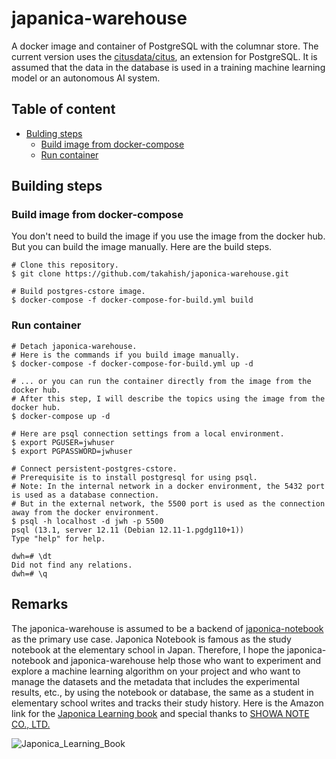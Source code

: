 # japanica-warehouse

A docker image and container of PostgreSQL with the columnar store. The current version uses the [citusdata/citus](https://github.com/citusdata/citus), an extension for PostgreSQL. It is assumed that the data in the database is used in a training machine learning model or an autonomous AI system.

## Table of content

- [Bulding steps](#Building-steps)
    - [Build image from docker-compose](#Build-image-from-docker-compose)
    - [Run container](#Run-container)
    
## Building steps

### Build image from docker-compose

You don't need to build the image if you use the image from the docker hub. But you can build the image manually. Here are the build steps.

```shell
# Clone this repository.
$ git clone https://github.com/takahish/japonica-warehouse.git

# Build postgres-cstore image.
$ docker-compose -f docker-compose-for-build.yml build
```

### Run container

```shell
# Detach japonica-warehouse.
# Here is the commands if you build image manually.
$ docker-compose -f docker-compose-for-build.yml up -d

# ... or you can run the container directly from the image from the docker hub.
# After this step, I will describe the topics using the image from the docker hub.
$ docker-compose up -d

# Here are psql connection settings from a local environment. 
$ export PGUSER=jwhuser
$ export PGPASSWORD=jwhuser

# Connect persistent-postgres-cstore.
# Prerequisite is to install postgresql for using psql.
# Note: In the internal network in a docker environment, the 5432 port is used as a database connection. 
# But in the external network, the 5500 port is used as the connection away from the docker environment.
$ psql -h localhost -d jwh -p 5500
psql (13.1, server 12.11 (Debian 12.11-1.pgdg110+1))
Type "help" for help.

dwh=# \dt
Did not find any relations.
dwh=# \q
```

## Remarks

The japonica-warehouse is assumed to be a backend of [japonica-notebook](https://github.com/takahish/japonica-notebook) as the primary use case. Japonica Notebook is famous as the study notebook at the elementary school in Japan. Therefore, I hope the japonica-notebook and japonica-warehouse help those who want to experiment and explore a machine learning algorithm on your project and who want to manage the datasets and the metadata that includes the experimental results, etc., by using the notebook or database, the same as a student in elementary school writes and tracks their study history. Here is the Amazon link for the [Japonica Learning book](https://www.amazon.co.jp/%E3%82%B8%E3%83%A3%E3%83%9D%E3%83%8B%E3%82%AB%E5%AD%A6%E7%BF%92%E5%B8%B3/s?k=%E3%82%B8%E3%83%A3%E3%83%9D%E3%83%8B%E3%82%AB%E5%AD%A6%E7%BF%92%E5%B8%B3) and special thanks to [SHOWA NOTE CO., LTD.](https://www.showa-note.co.jp/)

![Japonica_Learning_Book](https://user-images.githubusercontent.com/6460090/223916928-cd93d5bb-68c6-4d4a-bb3f-7272479e74c1.jpg)
